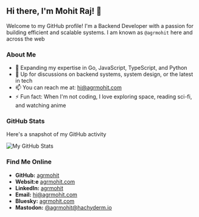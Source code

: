 ## Hi there, I'm Mohit Raj! 👋

Welcome to my GitHub profile! I'm a Backend Developer with a passion for
building efficient and scalable systems. I am known as `@agrmohit` here and
across the web

### About Me

- 🌱 Expanding my expertise in Go, JavaScript, TypeScript, and Python
- 💬 Up for discussions on backend systems, system design, or the latest in tech
- 📫 You can reach me at:
  [hi@agrmohit.com](mailto:hi@agrmohit.com?subject=Hello%20from%20GitHub%21)
- ⚡ Fun fact: When I'm not coding, I love exploring space, reading sci-fi, and
  watching anime

### GitHub Stats

Here's a snapshot of my GitHub activity

<picture>
  <source media="(prefers-color-scheme: dark)" srcset="https://github-readme-stats.vercel.app/api?username=agrmohit&show_icons=true&theme=catppuccin_mocha&hide_border=true&hide_title=true&rank_icon=github" />
  <source media="(prefers-color-scheme: light)" srcset="https://github-readme-stats.vercel.app/api?username=agrmohit&show_icons=true&theme=catppuccin_latte&hide_border=true&hide_title=true&rank_icon=github" />
  <img src="https://github-readme-stats.vercel.app/api?username=agrmohit&show_icons=true&theme=catppuccin_latte&hide_border=true&hide_title=true&rank_icon=github" alt="My GitHub Stats" />
</picture>

### Find Me Online

- **GitHub:** [agrmohit](https://github.com/agrmohit)
- **Websit:e** [agrmohit.com](https://agrmohit.com?ref=github.com/agrmohit)
- **LinkedIn:** [agrmohit](https://linkedin.com/in/agrmohit)
- **Email:** [hi@agrmohit.com](mailto:hi@agrmohit.com)
- **Bluesky:** [agrmohit.com](https://bsky.app/profile/agrmohit.com)
- **Mastodon:** [@agrmohit@hachyderm.io](https://hachyderm.io/@agrmohit)
